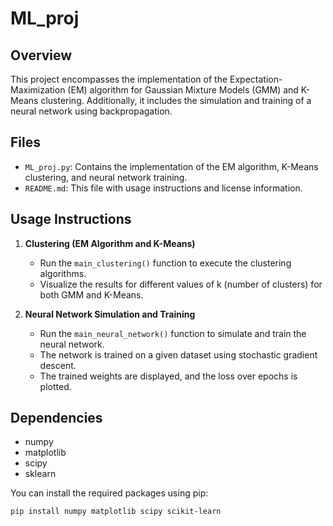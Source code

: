 # ML_proj

## Overview

This project encompasses the implementation of the Expectation-Maximization (EM) algorithm for Gaussian Mixture Models (GMM) and K-Means clustering. Additionally, it includes the simulation and training of a neural network using backpropagation.

## Files

- `ML_proj.py`: Contains the implementation of the EM algorithm, K-Means clustering, and neural network training.
- `README.md`: This file with usage instructions and license information.

## Usage Instructions

1. **Clustering (EM Algorithm and K-Means)**
   - Run the `main_clustering()` function to execute the clustering algorithms.
   - Visualize the results for different values of k (number of clusters) for both GMM and K-Means.

2. **Neural Network Simulation and Training**
   - Run the `main_neural_network()` function to simulate and train the neural network.
   - The network is trained on a given dataset using stochastic gradient descent.
   - The trained weights are displayed, and the loss over epochs is plotted.

## Dependencies

- numpy
- matplotlib
- scipy
- sklearn

You can install the required packages using pip:

```sh
pip install numpy matplotlib scipy scikit-learn
